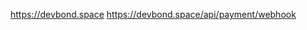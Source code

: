 https://devbond.space
https://devbond.space/api/payment/webhook

<!-- TODO: Client  -->
<!-- TODO: premium button should also added to the mobile navigation -->
<!-- TODO: add verify batch to the user card -->